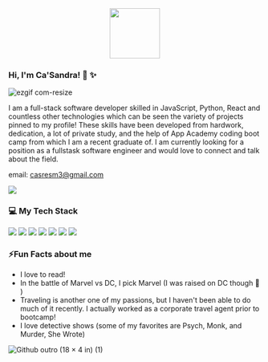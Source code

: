 <div id="header" align="center">
  <img src="https://images.squarespace-cdn.com/content/v1/60763efeb30be37d8e58a9c9/1618381649730-KHJRHMCTXALO1V36GALR/giphy.gif" width="100"/>
</div>



### **Hi, I'm Ca'Sandra!** :wave: :sparkles: 

![ezgif com-resize](https://github.com/CaSandraSmith/CaSandraSmith/assets/123069069/2042b3f9-1e4b-4e08-9d4e-e6c7f318377d)

I am a full-stack software developer skilled in JavaScript, Python, React and countless other technologies which can be seen the variety of projects pinned to my profile! These skills have been developed from hardwork, dedication, a lot of private study, and the help of App Academy coding boot camp from which I am a recent graduate of. I am currently looking for a position as a fullstask software engineer and would love to connect and talk about the field.

email: casresm3@gmail.com

<div>
  <a href="https://www.linkedin.com/in/casandra-smith/" target="_blank" >
    <img src="https://img.shields.io/badge/LinkedIn-blue?logo=linkedin&logoColor=white&style=flat-square" />
  </a>
</div>

### :computer: **My Tech Stack**

<div>
    <img src="https://img.shields.io/badge/Javascript-yellow?logoColor=white&style=flat-square" />
    <img src="https://img.shields.io/badge/Python-3473a3?logoColor=white&style=flat-square" />
    <img src="https://img.shields.io/badge/React-61dbfb?logoColor=white&style=flat-square" />
    <img src="https://img.shields.io/badge/SQL-db7533?logoColor=white&style=flat-square" />
    <img src="https://img.shields.io/badge/HTML-eb612d?logoColor=white&style=flat-square" />
    <img src="https://img.shields.io/badge/CSS-2965f1?logoColor=white&style=flat-square" />
    <img src="https://img.shields.io/badge/Redux-764abc?logoColor=white&style=flat-square" />
</div>

### ⚡**Fun Facts about me**
- I love to read!
- In the battle of Marvel vs DC, I pick Marvel (I was raised on DC though :see_no_evil: )
- Traveling is another one of my passions, but I haven't been able to do much of it recently. I actually worked as a corporate travel agent prior to bootcamp!
- I love detective shows (some of my favorites are Psych, Monk, and Murder, She Wrote)



![Github outro (18 × 4 in) (1)](https://github.com/CaSandraSmith/CaSandraSmith/assets/123069069/aca803d5-b056-4261-b1fc-7321073026de)


<!--
**CaSandraSmith/CaSandraSmith** is a ✨ _special_ ✨ repository because its `README.md` (this file) appears on your GitHub profile.

Here are some ideas to get you started:

- 🔭 I’m currently working on ...
- 🌱 I’m currently learning ...
- 👯 I’m looking to collaborate on ...
- 🤔 I’m looking for help with ...
- 💬 Ask me about ...
- 📫 How to reach me: ...
- 😄 Pronouns: ...
- ⚡ Fun fact: ...
-->
